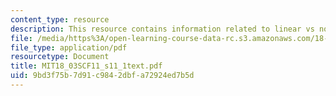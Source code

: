 ```yaml
---
content_type: resource
description: This resource contains information related to linear vs non linear.
file: /media/https%3A/open-learning-course-data-rc.s3.amazonaws.com/18-03sc-differential-equations-fall-2011/9bd3f75b7d91c9842dbfa72924ed7b5d_MIT18_03SCF11_s11_1text.pdf
file_type: application/pdf
resourcetype: Document
title: MIT18_03SCF11_s11_1text.pdf
uid: 9bd3f75b-7d91-c984-2dbf-a72924ed7b5d
---
```

